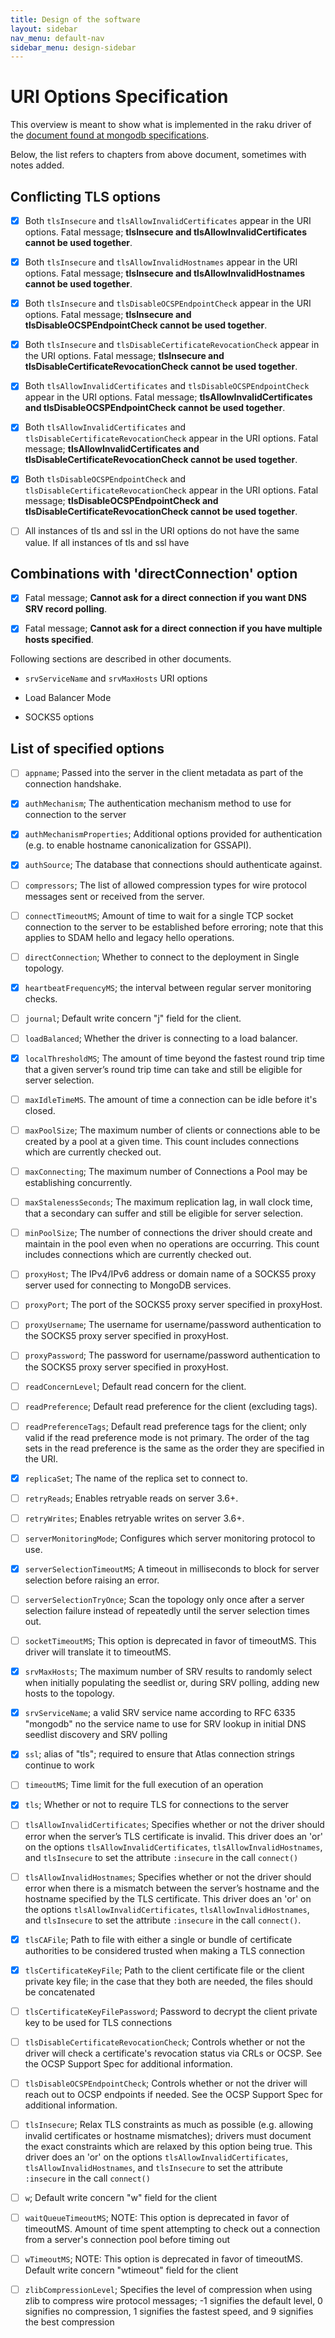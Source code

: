```yaml
---
title: Design of the software
layout: sidebar
nav_menu: default-nav
sidebar_menu: design-sidebar
---
```


# URI Options Specification

This overview is meant to show what is implemented in the raku driver of the [document found at <u>mongodb specifications</u>](https://github.com/mongodb/specifications/blob/master/source/uri-options/uri-options.rst#list-of-specified-options).


Below, the list refers to chapters from above document, sometimes with notes added.

## Conflicting TLS options
  * [x] Both `tlsInsecure` and `tlsAllowInvalidCertificates` appear in the URI options. Fatal message; **tlsInsecure and tlsAllowInvalidCertificates cannot be used together**.

  * [x] Both `tlsInsecure` and `tlsAllowInvalidHostnames` appear in the URI options. Fatal message; **tlsInsecure and tlsAllowInvalidHostnames cannot be used together**.

  * [x] Both `tlsInsecure` and `tlsDisableOCSPEndpointCheck` appear in the URI options. Fatal message; **tlsInsecure and tlsDisableOCSPEndpointCheck cannot be used together**.

  * [x] Both `tlsInsecure` and `tlsDisableCertificateRevocationCheck` appear in the URI options. Fatal message; **tlsInsecure and tlsDisableCertificateRevocationCheck cannot be used together**.

  * [x] Both `tlsAllowInvalidCertificates` and `tlsDisableOCSPEndpointCheck` appear in the URI options. Fatal message; **tlsAllowInvalidCertificates and tlsDisableOCSPEndpointCheck cannot be used together**.

  * [x] Both `tlsAllowInvalidCertificates` and `tlsDisableCertificateRevocationCheck` appear in the URI options. Fatal message; **tlsAllowInvalidCertificates and tlsDisableCertificateRevocationCheck cannot be used together**.

  * [x] Both `tlsDisableOCSPEndpointCheck` and `tlsDisableCertificateRevocationCheck` appear in the URI options. Fatal message; **tlsDisableOCSPEndpointCheck and tlsDisableCertificateRevocationCheck cannot be used together**.

  * [ ] All instances of tls and ssl in the URI options do not have the same value. If all instances of tls and ssl have 


## Combinations with 'directConnection' option
  * [x] Fatal message; **Cannot ask for a direct connection if you want DNS SRV record polling**.

  * [x] Fatal message; **Cannot ask for a direct connection if you have multiple hosts specified**.


Following sections are described in other documents.

* `srvServiceName` and `srvMaxHosts` URI options

* Load Balancer Mode

* SOCKS5 options



## List of specified options

* [ ] `appname`; Passed into the server in the client metadata as part of the connection handshake.

* [x] `authMechanism`; The authentication mechanism method to use for connection to the server

* [x] `authMechanismProperties`; Additional options provided for authentication (e.g. to enable hostname canonicalization for GSSAPI).

* [x] `authSource`; The database that connections should authenticate against.

* [ ] `compressors`; The list of allowed compression types for wire protocol messages sent or received from the server.

* [ ] `connectTimeoutMS`; Amount of time to wait for a single TCP socket connection to the server to be established before erroring; note that this applies to SDAM hello and legacy hello operations.

* [ ] `directConnection`; Whether to connect to the deployment in Single topology.

* [x] `heartbeatFrequencyMS`; the interval between regular server monitoring checks.

* [ ] `journal`; Default write concern "j" field for the client.

* [ ] `loadBalanced`; Whether the driver is connecting to a load balancer.

* [x] `localThresholdMS`; The amount of time beyond the fastest round trip time that a given server’s round trip time can take and still be eligible for server selection.

* [ ] `maxIdleTimeMS`. The amount of time a connection can be idle before it's closed.

* [ ] `maxPoolSize`; The maximum number of clients or connections able to be created by a pool at a given time. This count includes connections which are currently checked out.

* [ ] `maxConnecting`; The maximum number of Connections a Pool may be establishing concurrently.

* [ ] `maxStalenessSeconds`; The maximum replication lag, in wall clock time, that a secondary can suffer and still be eligible for server selection.

* [ ] `minPoolSize`; The number of connections the driver should create and maintain in the pool even when no operations are occurring. This count includes connections which are currently checked out.

* [ ] `proxyHost`; The IPv4/IPv6 address or domain name of a SOCKS5 proxy server used for connecting to MongoDB services.

* [ ] `proxyPort`; The port of the SOCKS5 proxy server specified in proxyHost.

* [ ] `proxyUsername`; The username for username/password authentication to the SOCKS5 proxy server specified in proxyHost.

* [ ] `proxyPassword`; The password for username/password authentication to the SOCKS5 proxy server specified in proxyHost.

* [ ] `readConcernLevel`; Default read concern for the client.

* [ ] `readPreference`; Default read preference for the client (excluding tags).

* [ ] `readPreferenceTags`; Default read preference tags for the client; only valid if the read preference mode is not primary. The order of the tag sets in the read preference is the same as the order they are specified in the URI.

* [x] `replicaSet`; The name of the replica set to connect to.

* [ ] `retryReads`; Enables retryable reads on server 3.6+.

* [ ] `retryWrites`; Enables retryable writes on server 3.6+.

* [ ] `serverMonitoringMode`; Configures which server monitoring protocol to use. 

* [x] `serverSelectionTimeoutMS`; A timeout in milliseconds to block for server selection before raising an error.

* [ ] `serverSelectionTryOnce`; Scan the topology only once after a server selection failure instead of repeatedly until the server selection times out.

* [ ] `socketTimeoutMS`; This option is deprecated in favor of timeoutMS. This driver will translate it to timeoutMS.

* [x] `srvMaxHosts`; The maximum number of SRV results to randomly select when initially populating the seedlist or, during SRV polling, adding new hosts to the topology.

* [x] `srvServiceName`;	a valid SRV service name according to RFC 6335 	"mongodb" 	no 	the service name to use for SRV lookup in initial DNS seedlist discovery and SRV polling

* [x] `ssl`; alias of "tls"; required to ensure that Atlas connection strings continue to work

* [ ] `timeoutMS`; Time limit for the full execution of an operation

* [x] `tls`; Whether or not to require TLS for connections to the server

* [ ] `tlsAllowInvalidCertificates`; Specifies whether or not the driver should error when the server’s TLS certificate is invalid. This driver does an 'or' on the options `tlsAllowInvalidCertificates`, `tlsAllowInvalidHostnames`, and `tlsInsecure` to set the attribute `:insecure` in the call `connect()`

* [ ] `tlsAllowInvalidHostnames`; Specifies whether or not the driver should error when there is a mismatch between the server’s hostname and the hostname specified by the TLS certificate. This driver does an 'or' on the options `tlsAllowInvalidCertificates`, `tlsAllowInvalidHostnames`, and `tlsInsecure` to set the attribute `:insecure` in the call `connect()`.

* [x] `tlsCAFile`; Path to file with either a single or bundle of certificate authorities to be considered trusted when making a TLS connection

* [x] `tlsCertificateKeyFile`; Path to the client certificate file or the client private key file; in the case that they both are needed, the files should be concatenated

* [ ] `tlsCertificateKeyFilePassword`; Password to decrypt the client private key to be used for TLS connections

* [ ] `tlsDisableCertificateRevocationCheck`; Controls whether or not the driver will check a certificate's revocation status via CRLs or OCSP. See the OCSP Support Spec for additional information.

* [ ] `tlsDisableOCSPEndpointCheck`; Controls whether or not the driver will reach out to OCSP endpoints if needed. See the OCSP Support Spec for additional information.

* [ ] `tlsInsecure`; Relax TLS constraints as much as possible (e.g. allowing invalid certificates or hostname mismatches); drivers must document the exact constraints which are relaxed by this option being true. This driver does an 'or' on the options `tlsAllowInvalidCertificates`, `tlsAllowInvalidHostnames`, and `tlsInsecure` to set the attribute `:insecure` in the call `connect()`

* [ ] `w`; Default write concern "w" field for the client

* [ ] `waitQueueTimeoutMS`; NOTE: This option is deprecated in favor of timeoutMS. Amount of time spent attempting to check out a connection from a server's connection pool before timing out

* [ ] `wTimeoutMS`; NOTE: This option is deprecated in favor of timeoutMS. Default write concern "wtimeout" field for the client

* [ ] `zlibCompressionLevel`; Specifies the level of compression when using zlib to compress wire protocol messages; -1 signifies the default level, 0 signifies no compression, 1 signifies the fastest speed, and 9 signifies the best compression
